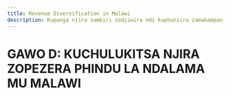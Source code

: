 ```yaml
---
title: Revenue Diversification in Malawi
description: Kupanga njira zambiri zodziwira ndi kuphunzira zamakampani opanga nyimbo.
---
```


# GAWO D: KUCHULUKITSA NJIRA ZOPEZERA PHINDU LA NDALAMA MU MALAWI
